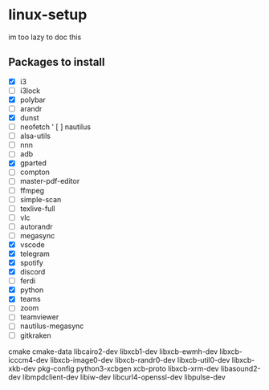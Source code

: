 # linux-setup
im too lazy to doc this

## Packages to install
- [x] i3
- [ ] i3lock
- [x] polybar
- [ ] arandr
- [x] dunst
- [ ] neofetch
' [ ] nautilus
- [ ] alsa-utils
- [ ] nnn 
- [ ] adb 
- [x] gparted
- [ ] compton
- [ ] master-pdf-editor
- [ ] ffmpeg
- [ ] simple-scan
- [ ] texlive-full
- [ ] vlc
- [ ] autorandr
- [ ] megasync
- [x] vscode
- [x] telegram
- [x] spotify
- [x] discord
- [ ] ferdi
- [x] python
- [x] teams
- [ ] zoom
- [ ] teamviewer
- [ ] nautilus-megasync
- [ ] gitkraken

 cmake cmake-data libcairo2-dev libxcb1-dev libxcb-ewmh-dev libxcb-icccm4-dev libxcb-image0-dev libxcb-randr0-dev libxcb-util0-dev libxcb-xkb-dev pkg-config python3-xcbgen xcb-proto libxcb-xrm-dev libasound2-dev libmpdclient-dev libiw-dev libcurl4-openssl-dev libpulse-dev